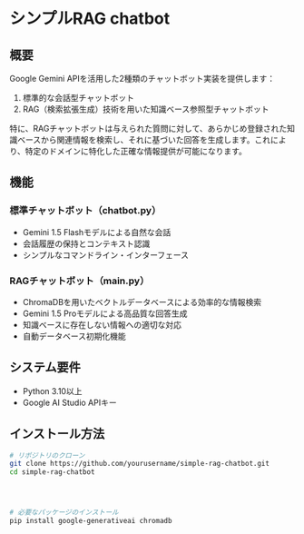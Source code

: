 # シンプルRAG chatbot

## 概要

Google Gemini APIを活用した2種類のチャットボット実装を提供します：
1. 標準的な会話型チャットボット
2. RAG（検索拡張生成）技術を用いた知識ベース参照型チャットボット

特に、RAGチャットボットは与えられた質問に対して、あらかじめ登録された知識ベースから関連情報を検索し、それに基づいた回答を生成します。これにより、特定のドメインに特化した正確な情報提供が可能になります。

## 機能

### 標準チャットボット（chatbot.py）
- Gemini 1.5 Flashモデルによる自然な会話
- 会話履歴の保持とコンテキスト認識
- シンプルなコマンドライン・インターフェース

### RAGチャットボット（main.py）
- ChromaDBを用いたベクトルデータベースによる効率的な情報検索
- Gemini 1.5 Proモデルによる高品質な回答生成
- 知識ベースに存在しない情報への適切な対応
- 自動データベース初期化機能

## システム要件

- Python 3.10以上
- Google AI Studio APIキー

## インストール方法

```bash
# リポジトリのクローン
git clone https://github.com/yourusername/simple-rag-chatbot.git
cd simple-rag-chatbot




# 必要なパッケージのインストール
pip install google-generativeai chromadb

